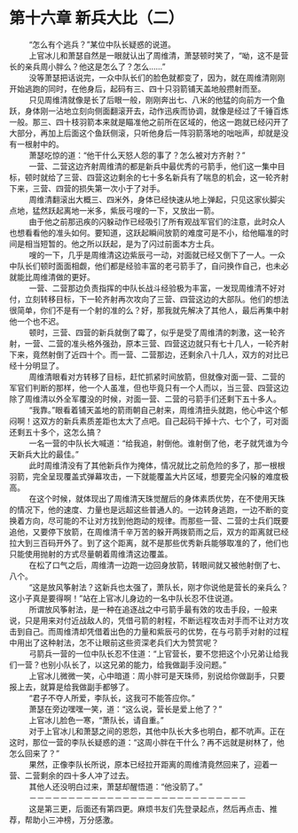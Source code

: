 <h1>第十六章 新兵大比（二）</h1>
<div id="content">&nbsp&nbsp&nbsp&nbsp&nbsp&nbsp&nbsp&nbsp
 “怎么有个逃兵？”某位中队长疑惑的说道。
 <br/>&nbsp&nbsp&nbsp&nbsp&nbsp&nbsp&nbsp&nbsp
 上官冰儿和萧瑟自然是一眼就认出了周维清，萧瑟顿时笑了，“呦，这不是营长的亲兵周小胖么？他这是怎么了？怎么……”
 <br/>&nbsp&nbsp&nbsp&nbsp&nbsp&nbsp&nbsp&nbsp
 没等萧瑟把话说完，一众中队长们的脸色就都变了，因为，就在周维清刚刚开始逃跑的同时，在他身后，起码有三、四十只羽箭铺天盖地般攒射而至。
 <br/>&nbsp&nbsp&nbsp&nbsp&nbsp&nbsp&nbsp&nbsp
 只见周维清就像是长了后眼一般，刚刚奔出七、八米的他猛的向前方一个鱼跃，身体刚一沾地立刻向侧面翻滚开去，动作迅疾而协调，就像是经过了千锤百炼一般。那三、四十枝羽箭本来就是瞄准他之前所在区域的，他这一跑就已经闪开了大部分，再加上后面这个鱼跃侧滚，只听他身后一阵羽箭落地的咄咄声，却就是没有一根射中的。
 <br/>&nbsp&nbsp&nbsp&nbsp&nbsp&nbsp&nbsp&nbsp
 萧瑟吃惊的道：“他干什么天怒人怨的事了？怎么被对方齐射？”
 <br/>&nbsp&nbsp&nbsp&nbsp&nbsp&nbsp&nbsp&nbsp
 一营、二营这边齐射周维清的都是新兵中最优秀的弓箭手，他们这一集中目标，顿时就给了三营、四营这边剩余的七十多名新兵有了喘息的机会，这一轮齐射下来，三营、四营的损失第一次小于了对手。
 <br/>&nbsp&nbsp&nbsp&nbsp&nbsp&nbsp&nbsp&nbsp
 周维清翻滚出大概三、四米外，身体已经快速从地上弹起，只见这家伙脚尖点地，猛然跃起离地一米多，紫辰弓嗖的一下，又放出一箭。
 <br/>&nbsp&nbsp&nbsp&nbsp&nbsp&nbsp&nbsp&nbsp
 由于他之前那迅疾的闪躲动作已经吸引了所有观战军官们的注意，此时众人也想看看他的准头如何。要知道，这跃起瞬间放箭的难度可是不小，给他瞄准的时间是相当短暂的。他之所以跃起，是为了闪过前面本方士兵。
 <br/>&nbsp&nbsp&nbsp&nbsp&nbsp&nbsp&nbsp&nbsp
 嗖的一下，几乎是周维清这边紫辰弓一动，对面就已经又倒下了一人。一众中队长们顿时面面相觑，他们都是经验丰富的老弓箭手了，自问换作自己，也未必就能比周维清做的更好。
 <br/>&nbsp&nbsp&nbsp&nbsp&nbsp&nbsp&nbsp&nbsp
 一营、二营那边负责指挥的中队长战斗经验极为丰富，一发现周维清不好对付，立刻转移目标，下一轮齐射再次攻向了三营、四营这边的大部队。他们的想法很简单，你们不是有一个射的准的么？好，那我就先解决了其他人，最后再集中射他一个也不迟。
 <br/>&nbsp&nbsp&nbsp&nbsp&nbsp&nbsp&nbsp&nbsp
 顿时，三营、四营的新兵就倒了霉了，似乎是受了周维清的刺激，这一轮齐射，一营、二营的准头格外强劲，原本三营、四营这边就只有七十几人，一轮齐射下来，竟然射倒了近四十个。而一营、二营那边，还剩余八十几人，双方的对比已经十分明显了。
 <br/>&nbsp&nbsp&nbsp&nbsp&nbsp&nbsp&nbsp&nbsp
 周维清眼看对方转移了目标，赶忙抓紧时间放箭，但就像对面一营、二营的军官们判断的那样，他一个人虽准，但也毕竟只有一个人而以，当三营、四营这边除了周维清以外全军覆没的时候，对面一营、二营的弓箭手们还剩下五十多人。
 <br/>&nbsp&nbsp&nbsp&nbsp&nbsp&nbsp&nbsp&nbsp
 “我靠。”眼看着铺天盖地的箭雨朝自己射来，周维清扭头就跑，他心中这个郁闷啊！这双方的新兵素质差距也太大了点吧。自己起码干掉十六、七个了，可对面还剩五十多个，这怎么搞？
 <br/>&nbsp&nbsp&nbsp&nbsp&nbsp&nbsp&nbsp&nbsp
 一名一营的中队长大喊道：“给我追，射倒他。谁射倒了他，老子就凭谁为今天新兵大比的最佳。”
 <br/>&nbsp&nbsp&nbsp&nbsp&nbsp&nbsp&nbsp&nbsp
 此时周维清没有了其他新兵作为掩体，情况就比之前危险的多了，那一根根羽箭，完全呈现覆盖式弹幕攻击，一下就能覆盖大片区域，想要完全闪躲的难度极高。
 <br/>&nbsp&nbsp&nbsp&nbsp&nbsp&nbsp&nbsp&nbsp
 在这个时候，就体现出了周维清天珠觉醒后的身体素质优势，在不使用天珠的情况下，他的速度、力量也是远超这些普通人的。一边转身逃跑，一边不断的变换着方向，尽可能的不让对方找到他跑动的规律。而那些一营、二营的士兵们既要追他，又要停下放箭，在周维清千辛万苦的躲开两拨箭雨之后，双方的距离就已经拉大到三百码开外了。到了这个距离，就不是那些优秀新兵能够取准的了，他们也只能使用抛射的方式尽量朝着周维清这边覆盖。
 <br/>&nbsp&nbsp&nbsp&nbsp&nbsp&nbsp&nbsp&nbsp
 在松了口气之后，周维清一边跑一边回身放箭，转眼间就又被他射倒了七、八个。
 <br/>&nbsp&nbsp&nbsp&nbsp&nbsp&nbsp&nbsp&nbsp
 “这是放风筝射法？这新兵也太强了，萧队长，刚才你说他是营长的亲兵么？这小子真是要得啊！”站在上官冰儿身边的一名中队长忍不住说道。
 <br/>&nbsp&nbsp&nbsp&nbsp&nbsp&nbsp&nbsp&nbsp
 所谓放风筝射法，是一种在追逐战之中弓箭手最有效的攻击手段，一般来说，只是用来对付近战敌人的，凭借弓箭的射程，不断远程攻击对手而不让对方攻击到自己。而周维清却凭借着出色的力量和紫辰弓的优势，在与弓箭手对射的过程中用出了这种射法，怎不让眼前这些资深老兵们大为赞赏呢？
 <br/>&nbsp&nbsp&nbsp&nbsp&nbsp&nbsp&nbsp&nbsp
 弓箭兵一营的一位中队长忍不住道：“上官营长，要不您把这个小兄弟让给我们一营？也别小队长了，以这兄弟的能力，给我做副手没问题。”
 <br/>&nbsp&nbsp&nbsp&nbsp&nbsp&nbsp&nbsp&nbsp
 上官冰儿微微一笑，心中暗道：周小胖可是天珠师，别说给你做副手，只要报上去，就算是给我做副手都够了。
 <br/>&nbsp&nbsp&nbsp&nbsp&nbsp&nbsp&nbsp&nbsp
 “君子不夺人所爱，李队长，这我可不能答应你。”
 <br/>&nbsp&nbsp&nbsp&nbsp&nbsp&nbsp&nbsp&nbsp
 萧瑟在旁边嘿嘿一笑，道：“这么说，营长是爱上他了？”
 <br/>&nbsp&nbsp&nbsp&nbsp&nbsp&nbsp&nbsp&nbsp
 上官冰儿脸色一寒，“萧队长，请自重。”
 <br/>&nbsp&nbsp&nbsp&nbsp&nbsp&nbsp&nbsp&nbsp
 对于上官冰儿和萧瑟之间的恩怨，其他中队长大多也明白，都不吭声。正在这时，那位一营的李队长疑惑的道：“这周小胖在干什么？再不远就是树林了，他怎么回来了？”
 <br/>&nbsp&nbsp&nbsp&nbsp&nbsp&nbsp&nbsp&nbsp
 果然，正像李队长所说，原本已经拉开距离的周维清竟然回来了，迎着一营、二营剩余的四十多人冲了过去。
 <br/>&nbsp&nbsp&nbsp&nbsp&nbsp&nbsp&nbsp&nbsp
 其他人还没明白过来，萧瑟却醒悟道：“他没箭了。”
 <br/>&nbsp&nbsp&nbsp&nbsp&nbsp&nbsp&nbsp&nbsp
 －－－－－－－－－－－－－－－－－－－－－－－－－－－－
 <br/>&nbsp&nbsp&nbsp&nbsp&nbsp&nbsp&nbsp&nbsp
 这是第三更，后面还有第四更。麻烦书友们先登录起点，然后再点击、推荐，帮助小三冲榜，万分感激。
 <br/>&nbsp&nbsp&nbsp&nbsp&nbsp&nbsp&nbsp&nbsp
</div>
